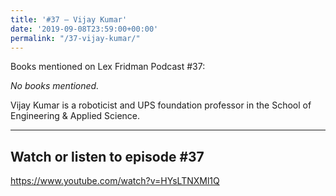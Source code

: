 ```yaml
---
title: '#37 – Vijay Kumar'
date: '2019-09-08T23:59:00+00:00'
permalink: "/37-vijay-kumar/"
---
```


Books mentioned on Lex Fridman Podcast #37:

*No books mentioned.*

<!--more-->

Vijay Kumar is a roboticist and UPS foundation professor in the School of Engineering &amp; Applied Science.

- - - - - -

## Watch or listen to episode #37

<https://www.youtube.com/watch?v=HYsLTNXMl1Q>